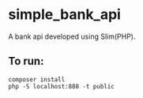 # simple_bank_api
A bank api developed using Slim(PHP).


## To run:
```
composer install
php -S localhost:888 -t public
```

